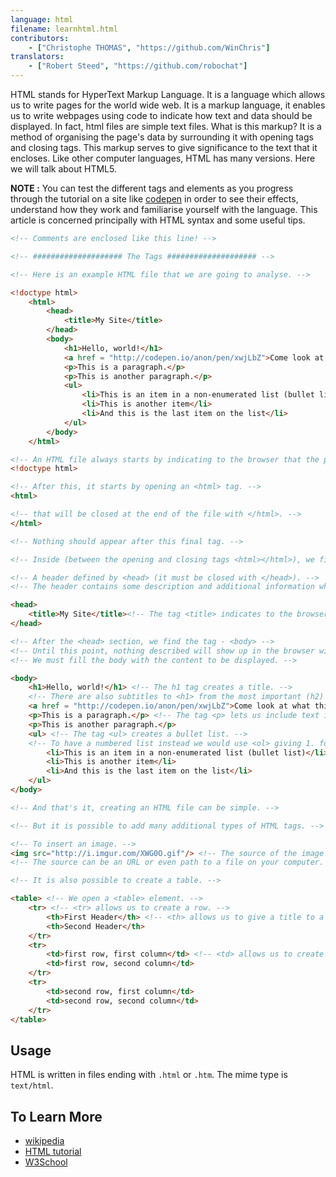 ```yaml
---
language: html
filename: learnhtml.html
contributors:
    - ["Christophe THOMAS", "https://github.com/WinChris"]
translators:
    - ["Robert Steed", "https://github.com/robochat"]
---
```


HTML stands for HyperText Markup Language.
It is a language which allows us to write pages for the world wide web.
It is a markup language, it enables us to write webpages using code to indicate how text and data should be displayed.
In fact, html files are simple text files.
What is this markup? It is a method of organising the page's data by surrounding it with opening tags and closing tags.
This markup serves to give significance to the text that it encloses.
Like other computer languages, HTML has many versions. Here we will talk about HTML5.

**NOTE :**  You can test the different tags and elements as you progress through the tutorial on a site like [codepen](http://codepen.io/pen/) in order to see their effects, understand how they work and familiarise yourself with the language.
This article is concerned principally with HTML syntax and some useful tips.


```html
<!-- Comments are enclosed like this line! -->

<!-- #################### The Tags #################### -->

<!-- Here is an example HTML file that we are going to analyse. -->

<!doctype html>
	<html>
		<head>
			<title>My Site</title>
		</head>
		<body>
			<h1>Hello, world!</h1>
			<a href = "http://codepen.io/anon/pen/xwjLbZ">Come look at what this shows</a>
			<p>This is a paragraph.</p>
			<p>This is another paragraph.</p>
			<ul>
				<li>This is an item in a non-enumerated list (bullet list)</li>
				<li>This is another item</li>
				<li>And this is the last item on the list</li>
			</ul>
		</body>
	</html>

<!-- An HTML file always starts by indicating to the browser that the page is HTML. -->
<!doctype html>

<!-- After this, it starts by opening an <html> tag. -->
<html>

<!-- that will be closed at the end of the file with </html>. -->
</html>

<!-- Nothing should appear after this final tag. -->

<!-- Inside (between the opening and closing tags <html></html>), we find: -->

<!-- A header defined by <head> (it must be closed with </head>). -->
<!-- The header contains some description and additional information which are not displayed; this is metadata. -->

<head>
	<title>My Site</title><!-- The tag <title> indicates to the browser the title to show in browser window's title bar and tab name. -->
</head>

<!-- After the <head> section, we find the tag - <body> -->
<!-- Until this point, nothing described will show up in the browser window. -->
<!-- We must fill the body with the content to be displayed. -->

<body>
	<h1>Hello, world!</h1> <!-- The h1 tag creates a title. -->
	<!-- There are also subtitles to <h1> from the most important (h2) to the most precise (h6). -->
	<a href = "http://codepen.io/anon/pen/xwjLbZ">Come look at what this shows</a> <!-- a hyperlink to the url given by the attribute href="" -->
	<p>This is a paragraph.</p> <!-- The tag <p> lets us include text in the html page. -->
	<p>This is another paragraph.</p>
	<ul> <!-- The tag <ul> creates a bullet list. -->
	<!-- To have a numbered list instead we would use <ol> giving 1. for the first element, 2. for the second, etc. -->
		<li>This is an item in a non-enumerated list (bullet list)</li>
		<li>This is another item</li>
		<li>And this is the last item on the list</li>
	</ul>
</body>

<!-- And that's it, creating an HTML file can be simple. -->

<!-- But it is possible to add many additional types of HTML tags. -->

<!-- To insert an image. -->
<img src="http://i.imgur.com/XWG0O.gif"/> <!-- The source of the image is indicated using the attribute src="" -->
<!-- The source can be an URL or even path to a file on your computer. -->

<!-- It is also possible to create a table. -->

<table> <!-- We open a <table> element. -->
	<tr> <!-- <tr> allows us to create a row. -->
		<th>First Header</th> <!-- <th> allows us to give a title to a table column. -->
		<th>Second Header</th>
	</tr>
	<tr>
		<td>first row, first column</td> <!-- <td> allows us to create a table cell. -->
		<td>first row, second column</td>
	</tr>
	<tr>
		<td>second row, first column</td>
		<td>second row, second column</td>
	</tr>
</table>

```

## Usage

HTML is written in files ending with `.html` or `.htm`. The mime type is `text/html`.

## To Learn More

* [wikipedia](https://en.wikipedia.org/wiki/HTML)
* [HTML tutorial](https://developer.mozilla.org/en-US/docs/Web/HTML)
* [W3School](http://www.w3schools.com/html/html_intro.asp)

